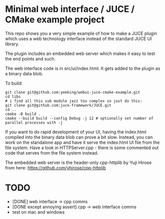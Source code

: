 # Minimal web interface / JUCE / CMake example project

This repo shows you a very simple example of how to make a JUCE plugin which uses a web technology interface instead of the standard JUCE UI library. 

The plugin includes an embedded web server which makes it easy to test the end points and such. 

The web interface code is in src/ui/index.html. It gets added to the plugin as a binary data blob. 

To build: 

```
git clone git@github.com:yeeking/webui-juce-cmake-example.git
cd libs 
# i find all this sub module jazz too complex so just do this: 
git clone git@github.com:juce-framework/JUCE.git
cd ..
cmake -B build .
cmake --build build --config Debug -j 12 # optionally set number of parallel processes with -j 
```

If you want to do rapid development of your UI, having the index.html compiled into the binary data blob can prove a bit slow. Instead, you can work on the standalone app and have it serve the index.html UI file from the file system. Have a look in HTTPServer.cpp - there is some commented out code that serves from the file system instead. 

The embedded web server is the header-only cpp-httplib by Yuji Hirose from here: https://github.com/yhirose/cpp-httplib

# TODO

* [DONE] web interface  -> cpp comms
* [DONE except annoying assert] cpp -> web interface comms
* test on mac and windows
